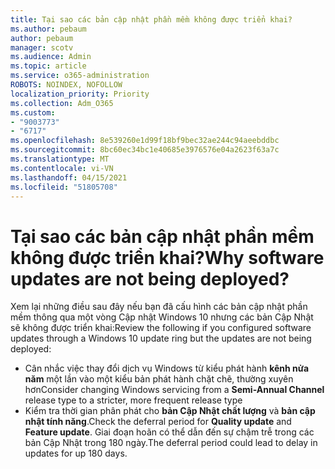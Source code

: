 ```yaml
---
title: Tại sao các bản cập nhật phần mềm không được triển khai?
ms.author: pebaum
author: pebaum
manager: scotv
ms.audience: Admin
ms.topic: article
ms.service: o365-administration
ROBOTS: NOINDEX, NOFOLLOW
localization_priority: Priority
ms.collection: Adm_O365
ms.custom:
- "9003773"
- "6717"
ms.openlocfilehash: 8e539260e1d99f18bf9bec32ae244c94aeebddbc
ms.sourcegitcommit: 8bc60ec34bc1e40685e3976576e04a2623f63a7c
ms.translationtype: MT
ms.contentlocale: vi-VN
ms.lasthandoff: 04/15/2021
ms.locfileid: "51805708"
---
```

# <a name="why-software-updates-are-not-being-deployed"></a><span data-ttu-id="b503e-102">Tại sao các bản cập nhật phần mềm không được triển khai?</span><span class="sxs-lookup"><span data-stu-id="b503e-102">Why software updates are not being deployed?</span></span>

<span data-ttu-id="b503e-103">Xem lại những điều sau đây nếu bạn đã cấu hình các bản cập nhật phần mềm thông qua một vòng Cập nhật Windows 10 nhưng các bản Cập Nhật sẽ không được triển khai:</span><span class="sxs-lookup"><span data-stu-id="b503e-103">Review the following if you configured software updates through a Windows 10 update ring but the updates are not being deployed:</span></span>  

- <span data-ttu-id="b503e-104">Cân nhắc việc thay đổi dịch vụ Windows từ kiểu phát hành  **kênh nửa năm**  một lần vào một kiểu bản phát hành chặt chẽ, thường xuyên hơn</span><span class="sxs-lookup"><span data-stu-id="b503e-104">Consider changing Windows servicing from a  **Semi-Annual Channel**  release type to a stricter, more frequent release type</span></span>  
- <span data-ttu-id="b503e-105">Kiểm tra thời gian phân phát cho  **bản Cập Nhật chất lượng**  và  **bản cập nhật tính năng**.</span><span class="sxs-lookup"><span data-stu-id="b503e-105">Check the deferral period for  **Quality update**  and  **Feature update**.</span></span> <span data-ttu-id="b503e-106">Giai đoạn hoãn có thể dẫn đến sự chậm trễ trong các bản Cập Nhật trong 180 ngày.</span><span class="sxs-lookup"><span data-stu-id="b503e-106">The deferral period could lead to delay in updates for up 180 days.</span></span>
